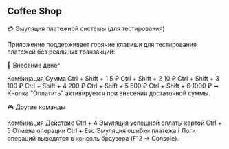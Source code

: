 ## Coffee Shop

💳 Эмуляция платежной системы (для тестирования)

Приложение поддерживает горячие клавиши для тестирования платежей без реальных транзакций:

🔢 Внесение денег

Комбинация	Сумма
Ctrl + Shift + 1	5 ₽
Ctrl + Shift + 2	10 ₽
Ctrl + Shift + 3	100 ₽
Ctrl + Shift + 4	200 ₽
Ctrl + Shift + 5	500 ₽
Ctrl + Shift + 6	1000 ₽
➡ Кнопка "Оплатить" активируется при внесении достаточной суммы.

🎮 Другие команды

Комбинация	Действие
Ctrl + 4	Эмуляция успешной оплаты картой
Ctrl + 5	Отмена операции
Ctrl + Esc	Эмуляция ошибки платежа
ℹ Логи операций выводятся в консоль браузера (F12 → Console).